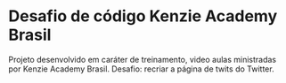 # Desafio de código Kenzie Academy Brasil
Projeto desenvolvido em caráter de treinamento, video aulas ministradas por Kenzie Academy Brasil.
Desafio: recriar a página de twits do Twitter.
